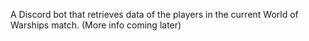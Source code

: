 A Discord bot that retrieves data of the players in the current World of Warships match.
(More info coming later)
